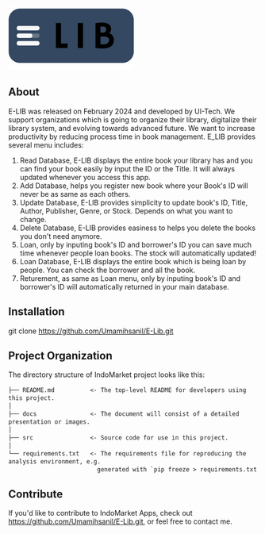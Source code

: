 ![Header](./doc/Elib_Logo.png)

## About

E-LIB was released on February 2024 and developed by UI-Tech. We support organizations which is going to organize their library, digitalize their library system, and evolving towards advanced future. We want to increase productivity by reducing process time in book management. E_LIB provides several menu includes:

1. Read Database, E-LIB displays the entire book your library has and you can find your book easily by input the ID or the Title. It will always updated whenever you access this app.
2. Add Database, helps you register new book where your Book's ID will never be as same as each others.
3. Update Database, E-LIB provides simplicity to update book's ID, Title, Author, Publisher, Genre, or Stock. Depends on what you want to change.
4. Delete Database, E-LIB provides easiness to helps you delete the books you don't need anymore.
5. Loan, only by inputing book's ID and borrower's ID you can save much time whenever people loan books. The stock will automatically updated!
6. Loan Database, E-LIB displays the entire book which is being loan by people. You can check the borrower and all the book.
7. Returement, as same as Loan menu, only by inputing book's ID and borrower's ID will automatically returned in your main database.

## Installation
git clone https://github.com/Umamihsanil/E-Lib.git

## Project Organization

The directory structure of IndoMarket project looks like this:

    ├── README.md          <- The top-level README for developers using this project.
    │
    ├── docs               <- The document will consist of a detailed presentation or images.
    │
    ├── src                <- Source code for use in this project.
    │
    └── requirements.txt   <- The requirements file for reproducing the analysis environment, e.g.
                             generated with `pip freeze > requirements.txt

## Contribute

If you'd like to contribute to IndoMarket Apps, check out https://github.com/Umamihsanil/E-Lib.git, or feel free to contact me.